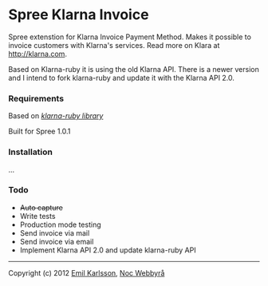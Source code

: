 Spree Klarna Invoice
==================

Spree extenstion for Klarna Invoice Payment Method. Makes it possible to invoice customers with Klarna's services. Read more on Klara at http://klarna.com.

Based on Klarna-ruby it is using the old Klarna API. There is a newer version and I intend to fork klarna-ruby and update it with the Klarna API 2.0.

### Requirements

Based on *[klarna-ruby library](https://github.com/merchii/klarna-ruby)*

Built for Spree 1.0.1

### Installation

...

### Todo

- ~~Auto capture~~
- Write tests
- Production mode testing
- Send invoice via mail
- Send invoice via email
- Implement Klarna API 2.0 and update klarna-ruby API

---

Copyright (c) 2012 [Emil Karlsson]([http://emilkarl.se), [Noc Webbyrå](http://nocweb.se)
